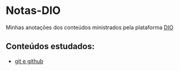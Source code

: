 # Notas-DIO
Minhas anotações dos conteúdos ministrados pela plataforma [DIO](https://www.dio.me/)

## Conteúdos estudados:
- [git e github](git-e-github/_sumario.md)
